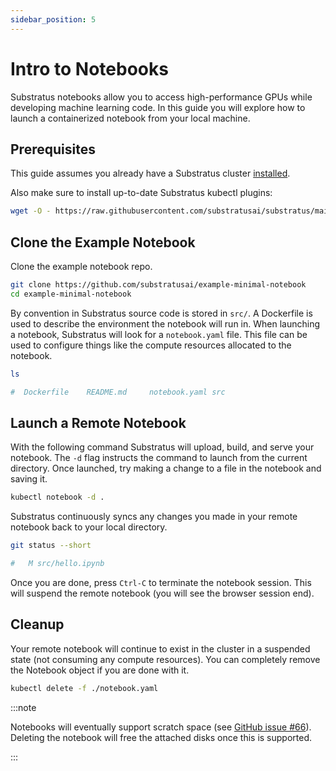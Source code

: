 ```yaml
---
sidebar_position: 5
---
```


# Intro to Notebooks

<!-- THE MARKDOWN (.md) FILE IS GENERATED FROM THE NOTEBOOK (.ipynb) FILE -->

Substratus notebooks allow you to access high-performance GPUs while developing machine learning code. In this guide you will explore how to launch a containerized notebook from your local machine.

## Prerequisites

This guide assumes you already have a Substratus cluster [installed](../installation).

Also make sure to install up-to-date Substratus kubectl plugins:


```bash
wget -O - https://raw.githubusercontent.com/substratusai/substratus/main/install/kubectl/plugins.sh | bash
```



## Clone the Example Notebook

Clone the example notebook repo.


```bash
git clone https://github.com/substratusai/example-minimal-notebook
cd example-minimal-notebook
```



By convention in Substratus source code is stored in `src/`. A Dockerfile is used to describe the environment the notebook will run in. When launching a notebook, Substratus will look for a `notebook.yaml` file. This file can be used to configure things like the compute resources allocated to the notebook.


```bash
ls
```


```bash
#  Dockerfile    README.md     notebook.yaml src
```


## Launch a Remote Notebook

With the following command Substratus will upload, build, and serve your notebook. The `-d` flag instructs the command to launch from the current directory. Once launched, try making a change to a file in the notebook and saving it.


```bash
kubectl notebook -d .
```



Substratus continuously syncs any changes you made in your remote notebook back to your local directory.


```bash
git status --short
```


```bash
#   M src/hello.ipynb
```


Once you are done, press `Ctrl-C` to terminate the notebook session. This will suspend the remote notebook (you will see the browser session end).

## Cleanup

Your remote notebook will continue to exist in the cluster in a suspended state (not consuming any compute resources). You can completely remove the Notebook object if you are done with it.


```bash
kubectl delete -f ./notebook.yaml
```




:::note

Notebooks will eventually support scratch space (see [GitHub issue #66](https://github.com/substratusai/substratus/issues/5)). Deleting the notebook will free the attached disks once this is supported.

:::
